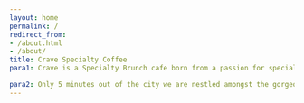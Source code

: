 ```yaml
---
layout: home
permalink: /
redirect_from:
- /about.html
- /about/
title: Crave Specialty Coffee
para1: Crave is a Specialty Brunch cafe born from a passion for specialty coffee and downright good brunch. We have an all-day brunch menu to pair with our reserved coffee menu offering a wide variety of different coffees fresh and frozen to satisfy your caffeine needs.

para2: Only 5 minutes out of the city we are nestled amongst the gorgeous little cafe precinct on Elizabeth st, Croydon. Filled with art and green you can’t miss the shop with our owl and stag mural.
---
```





